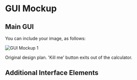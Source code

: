 # GUI Mockup

## Main GUI

You can include your image, as follows:

![GUI Mockup 1](http://oi64.tinypic.com/2zrkn0z.jpg)

Original design plan. 'Kill me' button exits out of the calculator.

## Additional Interface Elements




